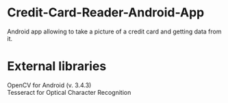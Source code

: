 # Credit-Card-Reader-Android-App
Android app allowing to take a picture of a credit card and getting data from it.

# External libraries
OpenCV for Android (v. 3.4.3)  
Tesseract for Optical Character Recognition
